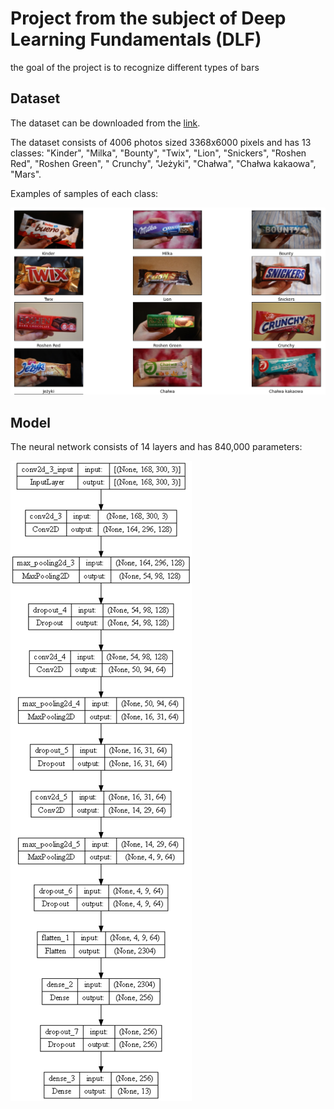 # Project from the subject of Deep Learning Fundamentals (DLF)

the goal of the project is to recognize different types of bars



## Dataset

The dataset can be downloaded from the [link](https://tulodz-my.sharepoint.com/:f:/g/personal/226448_edu_p_lodz_pl/ErTYyUaSHStElMGVoo-ZfGEBa-J5AVyXUHxcB4YfvS07jQ?e=4r0GNN).

The dataset consists of 4006 photos sized 3368x6000 pixels and has 13 classes: "Kinder", "Milka", "Bounty", "Twix", "Lion", "Snickers", "Roshen Red", "Roshen Green", " Crunchy", "Jeżyki", "Chałwa", "Chałwa kakaowa", "Mars".

Examples of samples of each class:

![samples](foto1.png)




## Model

The neural network consists of 14 layers and has 840,000 parameters:

![model](model.png)
